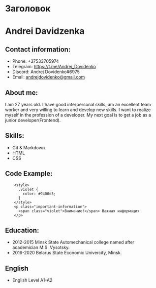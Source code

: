# Заголовок
# **Andrei Davidzenka**
## **Contact information:**
- Phone: +37533705974
- Telegram: https://t.me/Andrej_Dovidenko
- Discord: Andrej Dovidenko#6975
- Email: andrejdovidenko@gmail.com
## **About me:**
I am 27 years old. I have good interpersonal skills, am an excellent team worker and very willing to learn and develop new skills.
I want to realize myself in the profession of a developer. My next goal is to get a job as a junior developer(Frontend).
## **Skills:**
- Git & Markdown
- HTML
- CSS
## **Code Example:**

        <style>
          .violet {
            color: #9400d3;
          }
        </style>
        <p class="important-information">
          <span class="violet">Внимание!</span> Важная информация
        </p>

## **Education:**
- 2012-2015 Minsk State Automechanical college named after academician M.S. Vysotsky.
- 2016-2020 Belarus State Economic Univercity, Minsk. 
## **English**
- English Level A1-A2